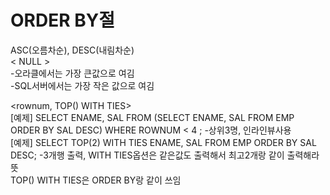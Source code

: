 # ORDER BY절
ASC(오름차순), DESC(내림차순)    
< NULL >     
-오라클에서는 가장 큰값으로 여김    
-SQL서버에서는 가장 작은 값으로 여김  
      
<rownum, TOP() WITH TIES>   
[예제] SELECT ENAME, SAL FROM (SELECT ENAME, SAL FROM EMP ORDER BY SAL DESC) WHERE ROWNUM < 4 ; -상위3명, 인라인뷰사용   
[예제] SELECT TOP(2) WITH TIES ENAME, SAL FROM EMP ORDER BY SAL DESC; -3개행 출력, WITH TIES옵션은 같은값도 출력해서 최고2개랑 같이 출력해라 뜻    
TOP() WITH TIES은 ORDER BY랑 같이 쓰임   
